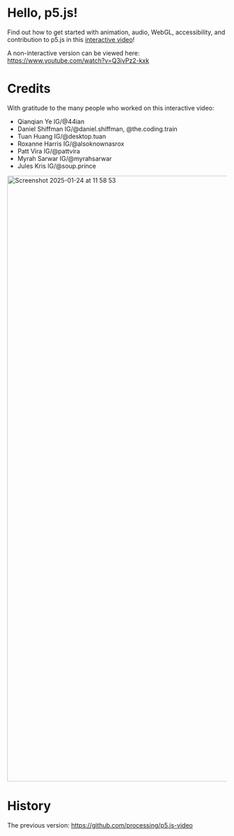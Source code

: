 # Hello, p5.js!

Find out how to get started with animation, audio, WebGL, accessibility, and contribution to p5.js in this [interactive video](https://hello.p5js.org/)!

A non-interactive version can be viewed here: https://www.youtube.com/watch?v=Q3iyPz2-kxk

# Credits

With gratitude to the many people who worked on this interactive video:

* Qianqian Ye IG/@44ian
* Daniel Shiffman IG/@daniel.shiffman, @the.coding.train
* Tuan Huang IG/@desktop.tuan  
* Roxanne Harris IG/@alsoknownasrox
* Patt Vira IG/@pattvira 
* Myrah Sarwar IG/@myrahsarwar
* Jules Kris IG/@soup.prince

<img width="1390" alt="Screenshot 2025-01-24 at 11 58 53" src="https://github.com/user-attachments/assets/e322d9bf-430f-4a64-bcac-315017731386" />

# History

The previous version: https://github.com/processing/p5.js-video
